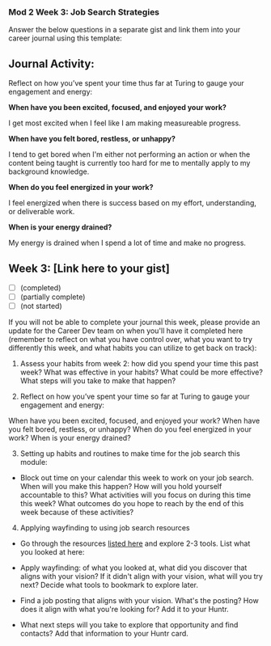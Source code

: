 ### Mod 2 Week 3: Job Search Strategies <a name="week-3"></a>
Answer the below questions in a separate gist and link them into your career journal using this template:

## Journal Activity:
Reflect on how you’ve spent your time thus far at Turing to gauge your engagement and energy:

**When have you been excited, focused, and enjoyed your work?**

I get most excited when I feel like I am making measureable progress.

**When have you felt bored, restless, or unhappy?**

I tend to get bored when I'm either not performing an action or when the content being taught is currently too hard for me to mentally apply to my background knowledge. 

**When do you feel energized in your work?**

I feel energized when there is success based on my effort, understanding, or deliverable work.

**When is your energy drained?**

My energy is drained when I spend a lot of time and make no progress.

## Week 3: [Link here to your gist]
- [ ] (completed)
- [ ] (partially complete)
- [ ] (not started)

If you will not be able to complete your journal this week, please provide an update for the Career Dev team on when you'll have it completed here (remember to reflect on what you have control over, what you want to try differently this week, and what habits you can utilize to get back on track): 


1. Assess your habits from week 2: how did you spend your time this past week? What was effective in your habits? What could be more effective? What steps will you take to make that happen?

2. Reflect on how you’ve spent your time so far at Turing to gauge your engagement and energy:

When have you been excited, focused, and enjoyed your work?
When have you felt bored, restless, or unhappy?
When do you feel energized in your work?
When is your energy drained?

3. Setting up habits and routines to make time for the job search this module:

* Block out time on your calendar this week to work on your job search. When will you make this happen? How will you hold yourself accountable to this? What activities will you focus on during this time this week? What outcomes do you hope to reach by the end of this week because of these activities?

4. Applying wayfinding to using job search resources

* Go through the resources [listed here](https://github.com/turingschool/career-development-curriculum-site/blob/master/resources/finding_opportunities.md) and explore 2-3 tools. List what you looked at here:

* Apply wayfinding: of what you looked at, what did you discover that aligns with your vision? If it didn't align with your vision, what will you try next? Decide what tools to bookmark to explore later. 

* Find a job posting that aligns with your vision. What's the posting? How does it align with what you're looking for? Add it to your Huntr.

* What next steps will you take to explore that opportunity and find contacts? Add that information to your Huntr card.
